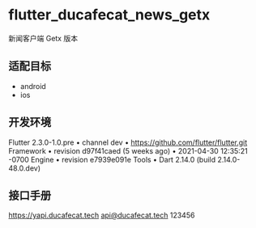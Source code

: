 # flutter_ducafecat_news_getx

新闻客户端 Getx 版本

## 适配目标

- android
- ios

## 开发环境

Flutter 2.3.0-1.0.pre • channel dev • https://github.com/flutter/flutter.git
Framework • revision d97f41caed (5 weeks ago) • 2021-04-30 12:35:21 -0700
Engine • revision e7939e091e
Tools • Dart 2.14.0 (build 2.14.0-48.0.dev)

## 接口手册

https://yapi.ducafecat.tech
api@ducafecat.tech
123456

